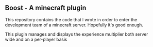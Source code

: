 ## Boost - A minecraft plugin

This repository contains the code that I wrote in order to enter the
development team of a minecraft server. Hopefully it's good enough.

This plugin manages and displays the experience multiplier both server wide and on a per-player basis